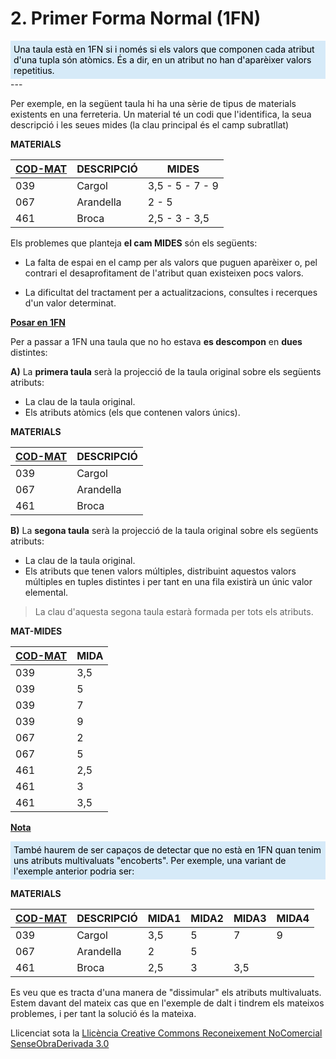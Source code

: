 # 2. Primer Forma Normal (1FN)

 
<div style="background-color: #d6eaf8; color: black; padding: 5px;"> 
Una taula està en 1FN si i només si els valors que componen cada
atribut d'una tupla són atòmics. És a dir, en un atribut no han d'aparèixer
valors repetitius.</div>
---  


Per exemple, en la següent taula hi ha una sèrie de tipus de materials
existents en una ferreteria. Un material té un codi que l'identifica, la seua
descripció i les seues mides (la clau principal és el camp subratllat)

**MATERIALS**

<u>**COD-MAT**</u> |  **DESCRIPCIÓ** |  **MIDES**  
---|---|---  
039  |  Cargol  |  3,5 - 5 - 7 - 9   
067  |  Arandella  |  2 - 5   
461  |  Broca  |  2,5 - 3 - 3,5   
  
Els problemes que planteja **el cam MIDES** són els següents:

  * La falta de espai en el camp per als valors que puguen aparèixer o, pel contrari el desaprofitament de l'atribut quan existeixen pocs valors. 

  * La dificultat del tractament per a actualitzacions, consultes i recerques d'un valor determinat. 

  

**<u>Posar en 1FN</u>**

Per a passar a 1FN una taula que no ho estava **es descompon** en **dues**
distintes:

**A)** La **primera taula** serà la projecció de la taula original sobre els
següents atributs:

  * La clau de la taula original. 
  * Els atributs atòmics (els que contenen valors únics). 
  
**MATERIALS**

<u>**COD-MAT**</u> |  **DESCRIPCIÓ**  
---|---  
039  |  Cargol   
067  |  Arandella   
461  |  Broca


  
**B)** La **segona taula** serà la projecció de la taula original sobre els
següents atributs:

  * La clau de la taula original. 
  * Els atributs que tenen valors múltiples, distribuint aquestos valors múltiples en tuples distintes i per tant en una fila existirà un únic valor elemental. 

> La clau d'aquesta segona taula estarà formada per tots els atributs.

**MAT-MIDES**

<u>**COD-MAT**</u> | **MIDA**  
---|---  
039  |  3,5   
039  |  5   
039  |  7   
039  | 9   
067  |  2   
067  |  5   
461  |  2,5   
461  |  3   
461  |  3,5   
  

<u>**Nota**</u> 
<div style="background-color: #d6eaf8; color: black; padding: 5px;"> 
També haurem de ser capaços de detectar que no està en 1FN quan tenim uns
atributs multivaluats "encoberts". Per exemple, una variant de l'exemple
anterior podria ser:
</div>
<p></p>

**MATERIALS**

<u>**COD-MAT**</u> |  **DESCRIPCIÓ** |  **MIDA1** | **MIDA2** |  **MIDA3** | **MIDA4**  
---|---|---|---|---|---  
039  |  Cargol  |  3,5  |  5 |  7 |  9  
067  |  Arandella  |  2  |  5 |  |   
461  |  Broca  |  2,5  |  3 |  3,5 |   
  


Es veu que es tracta d'una manera de "dissimular" els atributs multivaluats.
Estem davant del mateix cas que en l'exemple de dalt i tindrem els mateixos
problemes, i per tant la solució és la mateixa.  



Llicenciat sota la  [Llicència Creative Commons Reconeixement NoComercial
SenseObraDerivada 3.0](http://creativecommons.org/licenses/by-nc-nd/3.0/)


